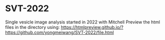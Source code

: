 # SVT-2022
Single vesicle image analysis started in 2022 with Mitchell 
Preview the html files in the directory using: 
https://htmlpreview.github.io/?https://github.com/yongmeiwang/SVT-2022/file.html 
